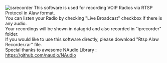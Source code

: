 ![ssrecorder](https://github.com/mucoboy/RTSP-Alaw-Recorder/assets/92869154/80295b63-d839-47b8-9218-99c8e9edefa0)
This software is used for recording VOIP Radios via RTSP Protocol in Alaw format.  
You can listen your Radio by checking "Live Broadcast" checkbox if there is any audio.  
Your recordings will be shown in datagrid and also recorded in "iprecorder" folder.  
If you would like to use this software directly, please download "Rtsp Alaw Recorder.rar" file.  
Special thanks to awesome NAudio Library : https://github.com/naudio/NAudio
